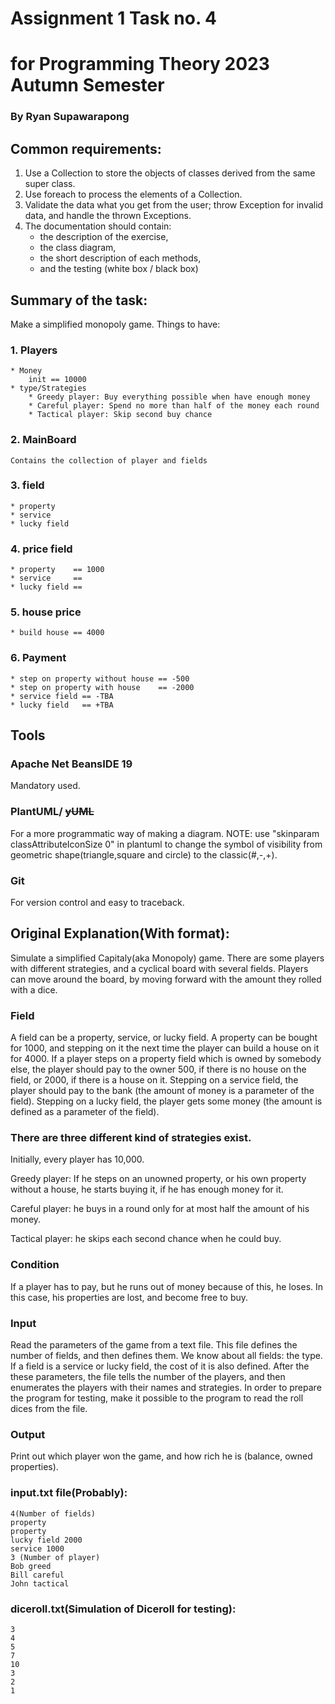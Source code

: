 # Assignment 1 Task no. 4 
# for Programming Theory 2023 Autumn Semester
### By Ryan Supawarapong

## Common requirements:
1. Use a Collection to store the objects of classes derived from the same super class.
2. Use foreach to process the elements of a Collection.
3. Validate the data what you get from the user; throw Exception for invalid data, and handle the thrown Exceptions.
4. The documentation should contain:
	* the description of the exercise,
	* the class diagram,
	* the short description of each methods,
	* and the testing (white box / black box)

## Summary of the task:
Make a simplified monopoly game.
Things to have:
###  1. Players
	* Money
		init == 10000
	* type/Strategies
		* Greedy player: Buy everything possible when have enough money
		* Careful player: Spend no more than half of the money each round
		* Tactical player: Skip second buy chance
### 2. MainBoard
	Contains the collection of player and fields
### 3. field
	* property
	* service
	* lucky field
### 4. price field
	* property    == 1000
	* service     == 
	* lucky field ==
### 5. house price
	* build house == 4000
### 6. Payment
	* step on property without house == -500
	* step on property with house    == -2000
	* service field == -TBA
	* lucky field   == +TBA

## Tools

### Apache Net BeansIDE 19
Mandatory used.

### PlantUML/ ~~yUML~~
For a more programmatic way of making a diagram.
NOTE: use "skinparam classAttributeIconSize 0" in plantuml to change the symbol of visibility from geometric shape(triangle,square and circle) to the classic(#,-,+).

### Git
For version control and easy to traceback.

## Original Explanation(With format):
Simulate a simplified Capitaly(aka Monopoly) game. There are some players with different strategies, and a
cyclical board with several fields. Players can move around the board, by moving forward with
the amount they rolled with a dice. 

### Field
A field can be a property, service, or lucky field.
A property can be bought for 1000, and stepping on it the next time the player can build a house
on it for 4000. If a player steps on a property field which is owned by somebody else, the player
should pay to the owner 500, if there is no house on the field, or 2000, if there is a house on it.
Stepping on a service field, the player should pay to the bank (the amount of money is a
parameter of the field). Stepping on a lucky field, the player gets some money (the amount is
defined as a parameter of the field). 

### There are three different kind of strategies exist. 
Initially, every player has 10,000.

Greedy player: If he steps on an unowned property, or his own property without a house, he
starts buying it, if he has enough money for it.

Careful player: he buys in a round only for at most half the amount of his money.

Tactical player: he skips each second chance when he could buy.

### Condition
If a player has to pay, but he runs out of money because of this, he loses. In this case, his
properties are lost, and become free to buy.

### Input
Read the parameters of the game from a text file. This file defines the number of fields, and then
defines them. We know about all fields: the type. If a field is a service or lucky field, the cost of it
is also defined. After the these parameters, the file tells the number of the players, and then
enumerates the players with their names and strategies.
In order to prepare the program for testing, make it possible to the program to read the roll dices
from the file.

### Output
Print out which player won the game, and how rich he is (balance, owned properties).

### input.txt file(Probably):
	4(Number of fields)
	property
	property
	lucky field 2000
	service 1000
	3 (Number of player)
	Bob greed
	Bill careful
	John tactical

### diceroll.txt(Simulation of Diceroll for testing):
	3
	4
	5
	7
	10
	3
	2
	1